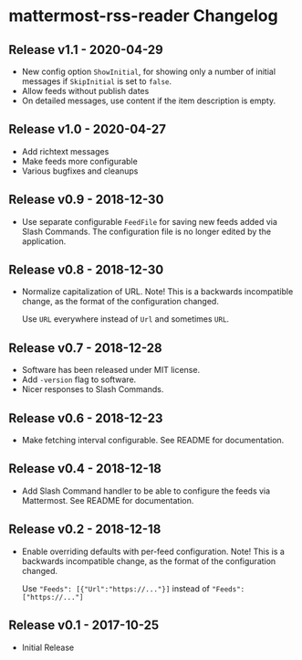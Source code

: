 # mattermost-rss-reader Changelog

## Release v1.1 - 2020-04-29

* New config option `ShowInitial`, for showing only a number of initial messages
  if `SkipInitial` is set to `false`.
* Allow feeds without publish dates
* On detailed messages, use content if the item description is empty.

## Release v1.0 - 2020-04-27

* Add richtext messages
* Make feeds more configurable
* Various bugfixes and cleanups

## Release v0.9 - 2018-12-30

* Use separate configurable `FeedFile` for saving new feeds added via Slash
  Commands.
  The configuration file is no longer edited by the application.

## Release v0.8 - 2018-12-30

* Normalize capitalization of URL.
  Note! This is a backwards incompatible change, as the format of the
  configuration changed.

  Use `URL` everywhere instead of `Url` and sometimes `URL`.

## Release v0.7 - 2018-12-28

* Software has been released under MIT license.
* Add `-version` flag to software.
* Nicer responses to Slash Commands.

## Release v0.6 - 2018-12-23

* Make fetching interval configurable.
  See README for documentation.

## Release v0.4 - 2018-12-18

* Add Slash Command handler to be able to configure the feeds via Mattermost.
  See README for documentation.

## Release v0.2 - 2018-12-18

* Enable overriding defaults with per-feed configuration.
  Note! This is a backwards incompatible change, as the format of the
  configuration changed.

  Use `"Feeds": [{"Url":"https://..."}]` instead of `"Feeds": ["https://..."]`

## Release v0.1 - 2017-10-25

* Initial Release
